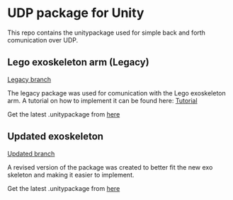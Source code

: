# UDP package for Unity
This repo contains the unitypackage used for simple back and forth comunication over UDP.

## Lego exoskeleton arm (Legacy)
[Legacy branch](https://github.com/nilsrasa/UdpUnityPackage/tree/LegacyLegoExoUpdPackage)

The legacy package was used for comunication with the Lego exoskeleton arm.
A tutorial on how to implement it can be found here: [Tutorial](https://gitlab.gbar.dtu.dk/ReHyb/arm-exoskeleton/wikis/01---Beginner-tutorial)

Get the latest .unitypackage from [here](https://github.com/nilsrasa/UdpUnityPackage/tree/LegacyLegoExoUpdPackage/Release/UdpUnityPackage.unitypackage)

## Updated exoskeleton
[Updated branch](https://github.com/nilsrasa/UdpUnityPackage/tree/UpdatedExoPackage)

A revised version of the package was created to better fit the new exo skeleton and making it easier to implement.

Get the latest .unitypackage from [here](https://github.com/nilsrasa/UdpUnityPackage/tree/UpdatedExoPackage/Release/UdpUnityPackage.unitypackage)
